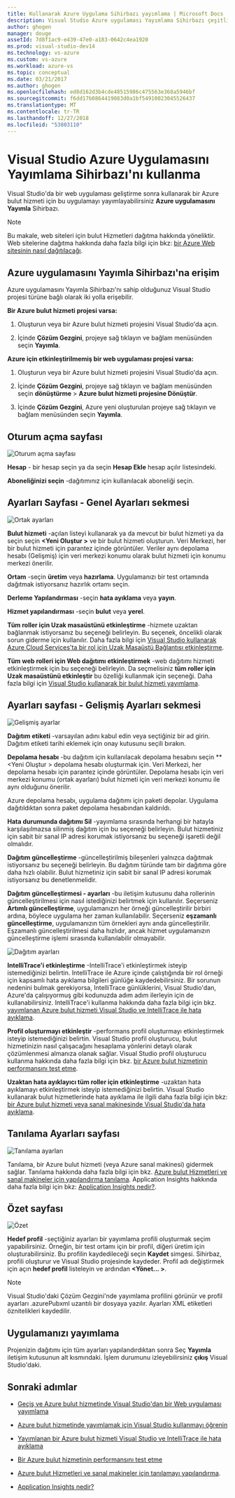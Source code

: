 ```yaml
---
title: Kullanarak Azure Uygulama Sihirbazı yayımlama | Microsoft Docs
description: Visual Studio Azure uygulaması Yayımlama Sihirbazı çeşitli ayarlarını yapılandırmayı öğrenin
author: ghogen
manager: douge
assetId: 7d8f1ac9-e439-47e0-a183-0642c4ea1920
ms.prod: visual-studio-dev14
ms.technology: vs-azure
ms.custom: vs-azure
ms.workload: azure-vs
ms.topic: conceptual
ms.date: 03/21/2017
ms.author: ghogen
ms.openlocfilehash: ed8d162d3b4cde48515986c475563e368a5946bf
ms.sourcegitcommit: f6dd17b0864419083d0a1bf54910023045526437
ms.translationtype: MT
ms.contentlocale: tr-TR
ms.lasthandoff: 12/27/2018
ms.locfileid: "53803110"
---
```

# <a name="using-the-visual-studio-publish-azure-application-wizard"></a>Visual Studio Azure Uygulamasını Yayımlama Sihirbazı'nı kullanma

Visual Studio'da bir web uygulaması geliştirme sonra kullanarak bir Azure bulut hizmeti için bu uygulamayı yayımlayabilirsiniz **Azure uygulamasını Yayımla** Sihirbazı.

> [!Note]
> Bu makale, web siteleri için bulut Hizmetleri dağıtma hakkında yöneliktir. Web sitelerine dağıtma hakkında daha fazla bilgi için bkz: [bir Azure Web sitesinin nasıl dağıtılacağı](https://social.msdn.microsoft.com/Search/windowsazure?query=How%20to%20Deploy%20an%20Azure%20Web%20Site&Refinement=138&ac=4#refinementChanges=117&pageNumber=1&showMore=false).

## <a name="accessing-the-publish-azure-application-wizard"></a>Azure uygulamasını Yayımla Sihirbazı'na erişim

Azure uygulamasını Yayımla Sihirbazı'nı sahip olduğunuz Visual Studio projesi türüne bağlı olarak iki yolla erişebilir.

**Bir Azure bulut hizmeti projesi varsa:**

1. Oluşturun veya bir Azure bulut hizmeti projesini Visual Studio'da açın.

1. İçinde **Çözüm Gezgini**, projeye sağ tıklayın ve bağlam menüsünden seçin **Yayımla**.

**Azure için etkinleştirilmemiş bir web uygulaması projesi varsa:**

1. Oluşturun veya bir Azure bulut hizmeti projesini Visual Studio'da açın.

1. İçinde **Çözüm Gezgini**, projeye sağ tıklayın ve bağlam menüsünden seçin **dönüştürme** > **Azure bulut hizmeti projesine Dönüştür**.

1. İçinde **Çözüm Gezgini**, Azure yeni oluşturulan projeye sağ tıklayın ve bağlam menüsünden seçin **Yayımla**.

## <a name="sign-in-page"></a>Oturum açma sayfası

![Oturum açma sayfası](./media/vs-azure-tools-publish-azure-application-wizard/sign-in.png)

**Hesap** - bir hesap seçin ya da seçin **Hesap Ekle** hesap açılır listesindeki.

**Aboneliğinizi seçin** -dağıtımınız için kullanılacak aboneliği seçin.

## <a name="settings-page---common-settings-tab"></a>Ayarları Sayfası - Genel Ayarları sekmesi

![Ortak ayarları](./media/vs-azure-tools-publish-azure-application-wizard/settings-common-settings.png)

**Bulut hizmeti** -açılan listeyi kullanarak ya da mevcut bir bulut hizmeti ya da seçin seçin  **&lt;Yeni Oluştur >** ve bir bulut hizmeti oluşturun. Veri Merkezi, her bir bulut hizmeti için parantez içinde görüntüler. Veriler aynı depolama hesabı (Gelişmiş) için veri merkezi konumu olarak bulut hizmeti için konumu merkezi önerilir.

**Ortam** -seçin **üretim** veya **hazırlama**. Uygulamanızı bir test ortamında dağıtmak istiyorsanız hazırlık ortamı seçin.

**Derleme Yapılandırması** -seçin **hata ayıklama** veya **yayın**.

**Hizmet yapılandırması** -seçin **bulut** veya **yerel**.

**Tüm roller için Uzak masaüstünü etkinleştirme** -hizmete uzaktan bağlanmak istiyorsanız bu seçeneği belirleyin. Bu seçenek, öncelikli olarak sorun giderme için kullanılır. Daha fazla bilgi için [Visual Studio kullanarak Azure Cloud Services'ta bir rol için Uzak Masaüstü Bağlantısı etkinleştirme](/azure/cloud-services/cloud-services-role-enable-remote-desktop-visual-studio).

**Tüm web rolleri için Web dağıtımı etkinleştirmek** -web dağıtımı hizmeti etkinleştirmek için bu seçeneği belirleyin. Da seçmelisiniz **tüm roller için Uzak masaüstünü etkinleştir** bu özelliği kullanmak için seçeneği. Daha fazla bilgi için [Visual Studio kullanarak bir bulut hizmeti yayımlama](vs-azure-tools-publishing-a-cloud-service.md).

## <a name="settings-page---advanced-settings-tab"></a>Ayarları sayfası - Gelişmiş Ayarları sekmesi

![Gelişmiş ayarlar](./media/vs-azure-tools-publish-azure-application-wizard/settings-advanced-settings.png)

**Dağıtım etiketi** -varsayılan adını kabul edin veya seçtiğiniz bir ad girin. Dağıtım etiketi tarihi eklemek için onay kutusunu seçili bırakın.

**Depolama hesabı** -bu dağıtım için kullanılacak depolama hesabını seçin **&lt;Yeni Oluştur > depolama hesabı oluşturmak için. Veri Merkezi, her depolama hesabı için parantez içinde görüntüler. Depolama hesabı için veri merkezi konumu (ortak ayarları) bulut hizmeti için veri merkezi konumu ile aynı olduğunu önerilir.

Azure depolama hesabı, uygulama dağıtımı için paketi depolar. Uygulama dağıtıldıktan sonra paket depolama hesabından kaldırıldı.

**Hata durumunda dağıtımı Sil** -yayımlama sırasında herhangi bir hatayla karşılaşılmazsa silinmiş dağıtım için bu seçeneği belirleyin. Bulut hizmetiniz için sabit bir sanal IP adresi korumak istiyorsanız bu seçeneği işaretli değil olmalıdır.

**Dağıtım güncelleştirme** -güncelleştirilmiş bileşenleri yalnızca dağıtmak istiyorsanız bu seçeneği belirleyin. Bu dağıtım türünde tam bir dağıtıma göre daha hızlı olabilir. Bulut hizmetiniz için sabit bir sanal IP adresi korumak istiyorsanız bu denetlenmelidir.

**Dağıtım güncelleştirmesi - ayarları** -bu iletişim kutusunu daha rollerinin güncelleştirilmesi için nasıl istediğinizi belirtmek için kullanılır. Seçerseniz **Artımlı güncelleştirme**, uygulamanızın her örneği güncelleştirilir birbiri ardına, böylece uygulama her zaman kullanılabilir. Seçerseniz **eşzamanlı güncelleştirme**, uygulamanızın tüm örnekleri aynı anda güncelleştirilir. Eşzamanlı güncelleştirilmesi daha hızlıdır, ancak hizmet uygulamanızın güncelleştirme işlemi sırasında kullanılabilir olmayabilir.

![Dağıtım ayarları](./media/vs-azure-tools-publish-azure-application-wizard/deployment-settings.png)

**IntelliTrace'i etkinleştirme** -IntelliTrace'i etkinleştirmek isteyip istemediğinizi belirtin. IntelliTrace ile Azure içinde çalıştığında bir rol örneği için kapsamlı hata ayıklama bilgileri günlüğe kaydedebilirsiniz. Bir sorunun nedenini bulmak gerekiyorsa, IntelliTrace günlüklerini, Visual Studio'dan, Azure'da çalışıyormuş gibi kodunuzda adım adım ilerleyin için de kullanabilirsiniz. IntelliTrace'i kullanma hakkında daha fazla bilgi için bkz. [yayımlanan Azure bulut hizmeti Visual Studio ve IntelliTrace ile hata ayıklama](./vs-azure-tools-intellitrace-debug-published-cloud-services.md).

**Profil oluşturmayı etkinleştir** -performans profil oluşturmayı etkinleştirmek isteyip istemediğinizi belirtin. Visual Studio profil oluşturucu, bulut hizmetinizin nasıl çalışacağını hesaplama yönlerini detaylı olarak çözümlenmesi almanıza olanak sağlar. Visual Studio profil oluşturucu kullanma hakkında daha fazla bilgi için bkz. [bir Azure bulut hizmetinin performansını test etme](./vs-azure-tools-performance-profiling-cloud-services.md).

**Uzaktan hata ayıklayıcı tüm roller için etkinleştirme** -uzaktan hata ayıklamayı etkinleştirmek isteyip istemediğinizi belirtin. Visual Studio kullanarak bulut hizmetlerinde hata ayıklama ile ilgili daha fazla bilgi için bkz: [bir Azure bulut hizmeti veya sanal makinesinde Visual Studio'da hata ayıklama](./vs-azure-tools-debug-cloud-services-virtual-machines.md).

## <a name="diagnostics-settings-page"></a>Tanılama Ayarları sayfası

![Tanılama ayarları](./media/vs-azure-tools-publish-azure-application-wizard/diagnostic-settings.png)

Tanılama, bir Azure bulut hizmeti (veya Azure sanal makinesi) gidermek sağlar. Tanılama hakkında daha fazla bilgi için bkz. [Azure bulut Hizmetleri ve sanal makineler için yapılandırma tanılama](./vs-azure-tools-diagnostics-for-cloud-services-and-virtual-machines.md). Application Insights hakkında daha fazla bilgi için bkz: [Application Insights nedir?](/azure/application-insights/app-insights-overview).

## <a name="summary-page"></a>Özet sayfası

![Özet](./media/vs-azure-tools-publish-azure-application-wizard/summary.png)

**Hedef profil** -seçtiğiniz ayarları bir yayımlama profili oluşturmak seçim yapabilirsiniz. Örneğin, bir test ortamı için bir profil, diğeri üretim için oluşturabilirsiniz. Bu profilin kaydedileceği seçin **Kaydet** simgesi. Sihirbaz, profili oluşturur ve Visual Studio projesinde kaydeder. Profil adı değiştirmek için açın **hedef profil** listeleyin ve ardından  **&lt;Yönet... &gt;**.

   > [!Note]
   > Visual Studio'daki Çözüm Gezgini'nde yayımlama profilini görünür ve profil ayarları .azurePubxml uzantılı bir dosyaya yazılır. Ayarları XML etiketleri öznitelikleri kaydedilir.

## <a name="publishing-your-application"></a>Uygulamanızı yayımlama

Projenizin dağıtımı için tüm ayarları yapılandırdıktan sonra Seç **Yayımla** iletişim kutusunun alt kısmındaki. İşlem durumunu izleyebilirsiniz **çıkış** Visual Studio'daki.

## <a name="next-steps"></a>Sonraki adımlar

- [Geçiş ve Azure bulut hizmetinde Visual Studio'dan bir Web uygulaması yayımlama](./vs-azure-tools-migrate-publish-web-app-to-cloud-service.md)

- [Azure bulut hizmetinde yayımlamak için Visual Studio kullanmayı öğrenin](./vs-azure-tools-publishing-a-cloud-service.md)

- [Yayımlanan bir Azure bulut hizmeti Visual Studio ve IntelliTrace ile hata ayıklama](./vs-azure-tools-intellitrace-debug-published-cloud-services.md)

- [Bir Azure bulut hizmetinin performansını test etme](./vs-azure-tools-performance-profiling-cloud-services.md)

- [Azure bulut Hizmetleri ve sanal makineler için tanılamayı yapılandırma](./vs-azure-tools-diagnostics-for-cloud-services-and-virtual-machines.md).

- [Application Insights nedir?](/azure/application-insights/app-insights-overview)